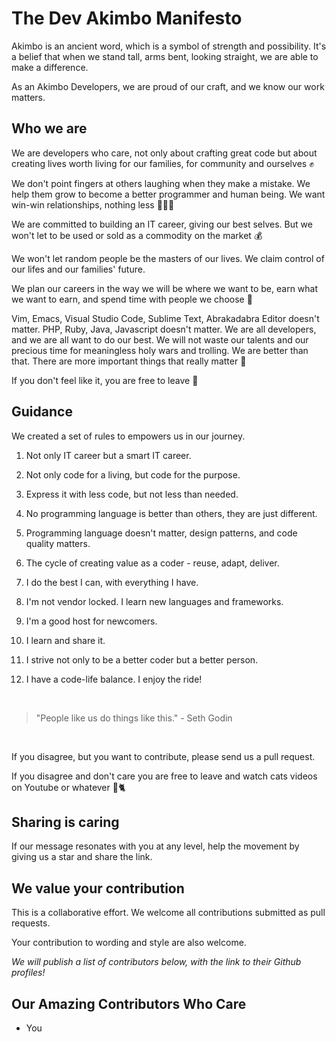 # The Dev Akimbo Manifesto

Akimbo is an ancient word, which is a symbol of strength and possibility. It's a belief that when we stand tall, arms bent, looking straight, we are able to make a difference.

As an Akimbo Developers, we are proud of our craft, and we know our work matters.

## Who we are

We are developers who care, not only about crafting great code but about creating lives worth living for our families, for community and ourselves ✊

We don't point fingers at others laughing when they make a mistake. We help them grow to become a better programmer and human being. We want win-win relationships, nothing less 🧑‍🤝‍🧑

We are committed to building an IT career, giving our best selves. But we won't let to be used or sold as a commodity on the market 💰

We won't let random people be the masters of our lives. We claim control of our lifes and our families' future.

We plan our careers in the way we will be where we want to be, earn what we want to earn, and spend time with people we choose 👏

Vim, Emacs, Visual Studio Code, Sublime Text, Abrakadabra Editor doesn't matter. PHP, Ruby, Java, Javascript doesn't matter. We are all developers, and we are all want to do our best. We will not waste our talents and our precious time for meaningless holy wars and trolling. We are better than that. There are more important things that really matter 🙌

If you don't feel like it, you are free to leave 🚪

## Guidance

We created a set of rules to empowers us in our journey.

1. Not only IT career but a smart IT career.

2. Not only code for a living, but code for the purpose.

3. Express it with less code, but not less than needed.

4. No programming language is better than others, they are just different.

5. Programming language doesn't matter, design patterns, and code quality matters.

6. The cycle of creating value as a coder - reuse, adapt, deliver.

7. I do the best I can, with everything I have.

8. I'm not vendor locked. I learn new languages and frameworks.

9. I'm a good host for newcomers.

10. I learn and share it.

11. I strive not only to be a better coder but a better person.

12. I have a code-life balance. I enjoy the ride!
<br />

> "People like us do things like this." - Seth Godin
<br />

If you disagree, but you want to contribute, please send us a pull request.

If you disagree and don't care you are free to leave and watch cats videos on Youtube or whatever 🚪🐈

## Sharing is caring

If our message resonates with you at any level, help the movement by giving us a star and share the link.

## We value your contribution

This is a collaborative effort. We welcome all contributions submitted as pull requests.

Your contribution to wording and style are also welcome.

*We will publish a list of contributors below, with the link to their Github profiles!*

## Our Amazing Contributors Who Care

* You
